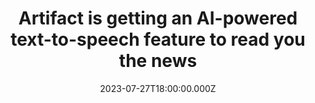 ---
external: true
url: https://www.theverge.com/2023/7/27/23810160/artifact-ai-text-to-speech-read-news-snoop-dogg-gwyneth-paltrow-speechify
title: Artifact is getting an AI-powered text-to-speech feature to read you the news
description: Artifact — the news app from Instagram co-founders Kevin Systrom and Mike Krieger — is adding an AI-powered text-to-speech feature that will read you news articles. Snoop Dogg and Gwyneth Paltrow are two of the voices that you can listen to.
date: 2023-07-27T18:00:00.000Z
icon: https://superb-rose-sheep.faviconkit.com/theverge.com/32
source: The Verge
---
